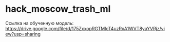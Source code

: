 # hack_moscow_trash_ml

Ссылка на обученную модель: https://drive.google.com/file/d/175ZxxopRGTMlcT4uzRxA1WVT8yaYVRjz/view?usp=sharing
